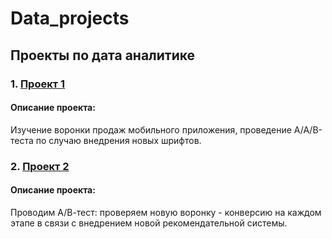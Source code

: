 # Data_projects
## Проекты по дата аналитике

### 1. [Проект 1](https://github.com/SergeiNitkin/Data_projects/blob/main/Projects/Project_1.ipynb)
#### Описание проекта:
Изучение воронки продаж мобильного приложения, проведение А/А/В-теста по случаю внедрения новых шрифтов.
### 2. [Проект 2](https://github.com/SergeiNitkin/Data_projects/blob/main/Projects/Project_2.ipynb)
#### Описание проекта:
Проводим А/В-тест: проверяем новую воронку - конверсию на каждом этапе в связи с внедрением новой рекомендательной системы.
